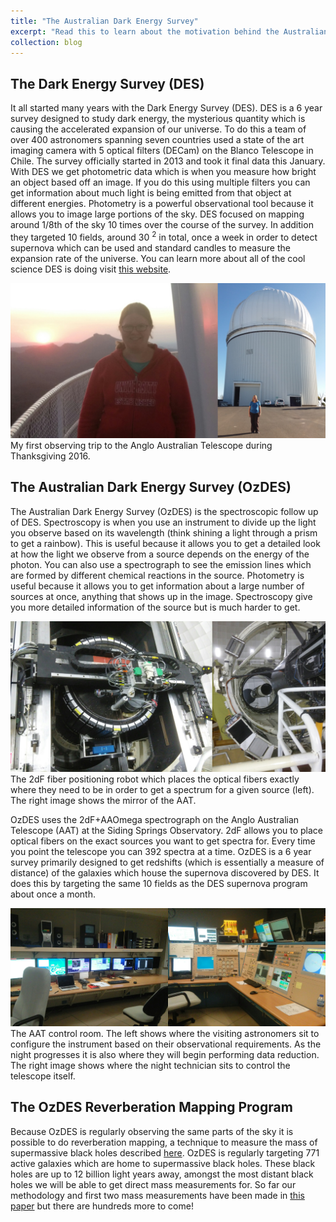 ```yaml
---
title: "The Australian Dark Energy Survey"
excerpt: "Read this to learn about the motivation behind the Australian Dark Energy Survey. <br/><img src='/images/Slide1.png '>"
collection: blog
---
```


## The Dark Energy Survey (DES)

It all started many years with the Dark Energy Survey (DES).  DES is a 6 year survey designed to study dark energy, the mysterious quantity which is causing the accelerated expansion of our universe.  To do this a team of over 400 astronomers spanning seven countries used a state of the art imaging camera with 5 optical filters (DECam) on the Blanco Telescope in Chile.  The survey officially started in 2013 and took it final data this January.  With DES we get photometric data which is when you measure how bright an object based off an image.  If you do this using multiple filters you can get information about much light is being emitted from that object at different energies.  Photometry is a powerful observational tool because it allows you to image large portions of the sky.  DES focused on mapping around 1/8th of the sky 10 times over the course of the survey.  In addition they targeted 10 fields, around 30 <sup>2</sup> in total, once a week in order to detect supernova which can be used and standard candles to measure the expansion rate of the universe.  You can learn more about all of the cool science DES is doing visit [this website](https://www.darkenergysurvey.org/).

<img src='/images/meAAT.png'>
<figcaption>
My first observing trip to the Anglo Australian Telescope during Thanksgiving 2016. 
</figcaption>

## The Australian Dark Energy Survey (OzDES)

The Australian Dark Energy Survey (OzDES) is the spectroscopic follow up of DES.  Spectroscopy is when you use an instrument to divide up the light you observe based on its wavelength (think shining a light through a prism to get a rainbow).  This is useful because it allows you to get a detailed look at how the light we observe from a source depends on the energy of the photon.  You can also use a spectrograph to see the emission lines which are formed by different chemical reactions in the source.  Photometry is useful because it allows you to get information about a large number of sources at once, anything that shows up in the image.  Spectroscopy give you more detailed information of the source but is much harder to get. 

<img src='/images/2dfmirror.png'>
<figcaption>
The 2dF fiber positioning robot which places the optical fibers exactly where they need to be in order to get a spectrum for a given source (left).  The right image shows the mirror of the AAT.
</figcaption>

OzDES uses the 2dF+AAOmega spectrograph on the Anglo Australian Telescope (AAT) at the Siding Springs Observatory.  2dF allows you to place optical fibers on the exact sources you want to get spectra for. Every time you point the telescope you can 392 spectra at a time.  OzDES is a 6 year survey primarily designed to get redshifts (which is essentially a measure of distance) of the galaxies which house the supernova discovered by DES.  It does this by targeting the same 10 fields as the DES supernova program about once a month.  

<img src='/images/controlCombined.png'>
<figcaption>
The AAT control room.  The left shows where the visiting astronomers sit to configure the instrument based on their observational requirements.   As the night progresses it is also where they will begin performing data reduction.  The right image shows where the night technician sits to control the telescope itself.   
</figcaption>

## The OzDES Reverberation Mapping Program

Because OzDES is regularly observing the same parts of the sky it is possible to do reverberation mapping, a technique to measure the mass of supermassive black holes described [here](https://jhoormann.github.io/blog/blog-1/).   OzDES is regularly targeting 771 active galaxies which are home to supermassive black holes.   These black holes are up to 12 billion light years away, amongst the most distant black holes we will be able to get direct mass measurements for.  So far our methodology and first two mass measurements have been made in [this paper](https://arxiv.org/abs/1902.04206) but there are hundreds more to come!
